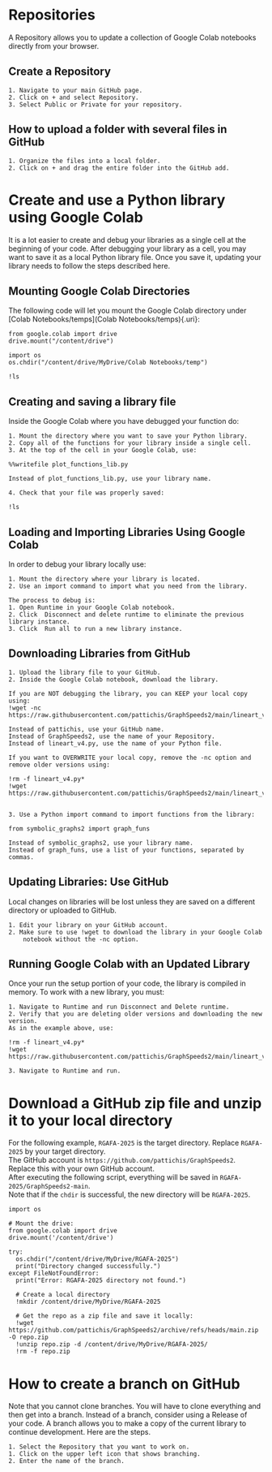 # Repositories

A Repository allows you to update a collection of Google Colab notebooks
directly from your browser.

## Create a Repository

    1. Navigate to your main GitHub page.
    2. Click on + and select Repository.
    3. Select Public or Private for your repository.

## How to upload a folder with several files in GitHub

    1. Organize the files into a local folder.
    2. Click on + and drag the entire folder into the GitHub add.

# Create and use a Python library using Google Colab

It is a lot easier to create and debug your libraries as a single cell
at the beginning of your code. After debugging your library as a cell,
you may want to save it as a local Python library file. Once you save
it, updating your library needs to follow the steps described here.

## Mounting Google Colab Directories

The following code will let you mount the Google Colab directory under
[Colab Notebooks/temps](Colab Notebooks/temps){.uri}:

    from google.colab import drive
    drive.mount("/content/drive")

    import os
    os.chdir("/content/drive/MyDrive/Colab Notebooks/temp")

    !ls

## Creating and saving a library file

Inside the Google Colab where you have debugged your function do:

    1. Mount the directory where you want to save your Python library.
    2. Copy all of the functions for your library inside a single cell.
    3. At the top of the cell in your Google Colab, use:

    %%writefile plot_functions_lib.py

    Instead of plot_functions_lib.py, use your library name.

    4. Check that your file was properly saved:

    !ls

## Loading and Importing Libraries Using Google Colab

In order to debug your library locally use:

    1. Mount the directory where your library is located.
    2. Use an import command to import what you need from the library.

    The process to debug is:
    1. Open Runtime in your Google Colab notebook.
    2. Click  Disconnect and delete runtime to eliminate the previous library instance.
    3. Click  Run all to run a new library instance.

## Downloading Libraries from GitHub

    1. Upload the library file to your GitHub.
    2. Inside the Google Colab notebook, download the library.

    If you are NOT debugging the library, you can KEEP your local copy using:
    !wget -nc https://raw.githubusercontent.com/pattichis/GraphSpeeds2/main/lineart_v4.py

    Instead of pattichis, use your GitHub name.
    Instead of GraphSpeeds2, use the name of your Repository.
    Instead of lineart_v4.py, use the name of your Python file.

    If you want to OVERWRITE your local copy, remove the -nc option and remove older versions using:

    !rm -f lineart_v4.py*
    !wget https://raw.githubusercontent.com/pattichis/GraphSpeeds2/main/lineart_v4.py


    3. Use a Python import command to import functions from the library:

    from symbolic_graphs2 import graph_funs

    Instead of symbolic_graphs2, use your library name.
    Instead of graph_funs, use a list of your functions, separated by commas.

## Updating Libraries: Use GitHub

Local changes on libraries will be lost unless they are saved on a
different directory or uploaded to GitHub.

    1. Edit your library on your GitHub account.
    2. Make sure to use !wget to download the library in your Google Colab 
        notebook without the -nc option.

## Running Google Colab with an Updated Library

Once your run the setup portion of your code, the library is compiled in
memory. To work with a new library, you must:

    1. Navigate to Runtime and run Disconnect and Delete runtime. 
    2. Verify that you are deleting older versions and downloading the new version.
    As in the example above, use:

    !rm -f lineart_v4.py*
    !wget https://raw.githubusercontent.com/pattichis/GraphSpeeds2/main/lineart_v4.py

    3. Navigate to Runtime and run. 

# Download a GitHub zip file and unzip it to your local directory

For the following example, `RGAFA-2025` is the target directory. Replace
`RGAFA-2025` by your target directory.\
The GitHub account is `https://github.com/pattichis/GraphSpeeds2`.
Replace this with your own GitHub account.\
After executing the following script, everything will be saved in
`RGAFA-2025/GraphSpeeds2-main`.\
Note that if the `chdir` is successful, the new directory will be
`RGAFA-2025`.

    import os

    # Mount the drive:
    from google.colab import drive
    drive.mount('/content/drive')

    try:
      os.chdir("/content/drive/MyDrive/RGAFA-2025")
      print("Directory changed successfully.")
    except FileNotFoundError:
      print("Error: RGAFA-2025 directory not found.")

      # Create a local directory
      !mkdir /content/drive/MyDrive/RGAFA-2025

      # Get the repo as a zip file and save it locally:
      !wget https://github.com/pattichis/GraphSpeeds2/archive/refs/heads/main.zip -O repo.zip
      !unzip repo.zip -d /content/drive/MyDrive/RGAFA-2025/
      !rm -f repo.zip

# How to create a branch on GitHub

Note that you cannot clone branches. You will have to clone everything
and then get into a branch. Instead of a branch, consider using a
Release of your code. A branch allows you to make a copy of the current
library to continue development. Here are the steps.

    1. Select the Repository that you want to work on.
    1. Click on the upper left icon that shows branching.
    2. Enter the name of the branch. 
